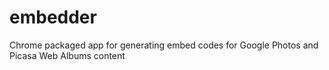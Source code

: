 # embedder
Chrome packaged app for generating embed codes for Google Photos and Picasa Web Albums content
